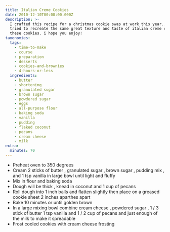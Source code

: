 ```yaml
---
title: Italian Creme Cookies
date: 2010-12-10T00:00:00.000Z
description: >-
  I crafted this recipe for a christmas cookie swap at work this year... i have
  tried to recreate the same great texture and taste of italian creme cake in
  these cookies. i hope you enjoy!
taxonomies:
  tags:
    - time-to-make
    - course
    - preparation
    - desserts
    - cookies-and-brownies
    - 4-hours-or-less
  ingredients:
    - butter
    - shortening
    - granulated sugar
    - brown sugar
    - powdered sugar
    - eggs
    - all-purpose flour
    - baking soda
    - vanilla
    - pudding
    - flaked coconut
    - pecans
    - cream cheese
    - milk
extra:
  minutes: 70
---
```

 - Preheat oven to 350 degrees
 - Cream 2 sticks of butter , granulated sugar , brown sugar , pudding mix , and 1 tsp vanilla in large bowl until light and fluffy
 - Mix in flour and baking soda
 - Dough will be thick , knead in coconut and 1 cup of pecans
 - Roll dough into 1 inch balls and flatten slightly then place on a greased cookie sheet 2 inches aparthes apart
 - Bake 10 minutes or until golden brown
 - In a large mixing bowl combine cream cheese , powdered sugar , 1 / 3 stick of butter 1 tsp vanilla and 1 / 2 cup of pecans and just enough of the milk to make it spreadable
 - Frost cooled cookies with cream cheese frosting
